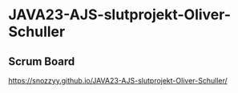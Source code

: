 # JAVA23-AJS-slutprojekt-Oliver-Schuller
 
## Scrum Board
https://snozzyy.github.io/JAVA23-AJS-slutprojekt-Oliver-Schuller/
